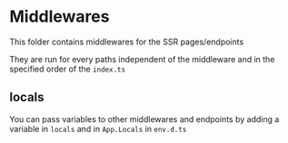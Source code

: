 # Middlewares

This folder contains middlewares for the SSR pages/endpoints

They are run for every paths independent of the middleware and in the specified order of the `index.ts`

## locals

You can pass variables to other middlewares and endpoints by adding a variable in `locals` and in `App.Locals` in `env.d.ts`
